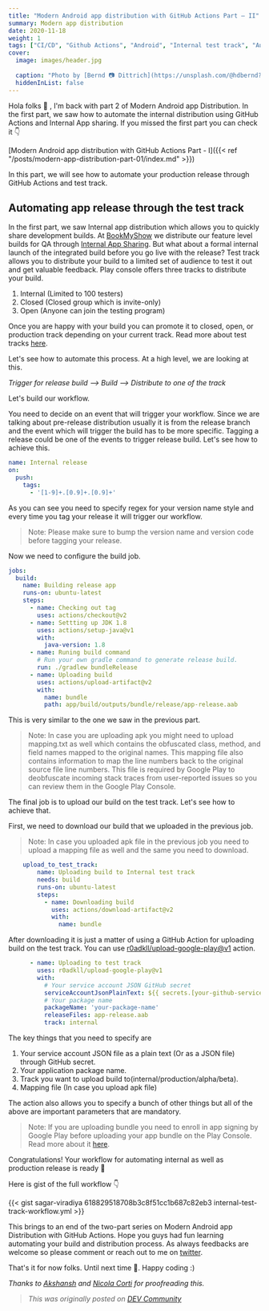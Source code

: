 ```yaml
---
title: "Modern Android app distribution with GitHub Actions Part — II"
summary: Modern app distribution
date: 2020-11-18
weight: 1
tags: ["CI/CD", "Github Actions", "Android", "Internal test track", "Automation"]
cover:
  image: images/header.jpg 
  
  caption: "Photo by [Bernd 📷 Dittrich](https://unsplash.com/@hdbernd?utm_content=creditCopyText&utm_medium=referral&utm_source=unsplash) on [Unsplash](https://unsplash.com/photos/white-and-green-bus-on-road-during-daytime-0vAAngcguI0?utm_content=creditCopyText&utm_medium=referral&utm_source=unsplash)"
  hiddenInList: false
---
```


Hola folks 👋 , I'm back with part 2 of Modern Android app Distribution. In the first part, we saw how to automate the internal distribution using GitHub Actions and Internal App sharing. If you missed the first part you can check it 👇

[Modern Android app distribution with GitHub Actions Part - I]({{< ref "/posts/modern-app-distribution-part-01/index.md" >}})

In this part, we will see how to automate your production release through GitHub Actions and test track.

## Automating app release through the test track

In the first part, we saw Internal app distribution which allows you to quickly share development builds. At [BookMyShow](https://in.bookmyshow.com/) we distribute our feature level builds for QA through [Internal App Sharing](https://support.google.com/googleplay/android-developer/answer/9844679?hl=en&visit_id=637411981827269812-1035070845&rd=1). But what about a formal internal launch of the integrated build before you go live with the release? Test track allows you to distribute your build to a limited set of audience to test it out and get valuable feedback. Play console offers three tracks to distribute your build.

1. Internal (Limited to 100 testers)
2. Closed (Closed group which is invite-only)
3. Open (Anyone can join the testing program)

Once you are happy with your build you can promote it to closed, open, or production track depending on your current track. Read more about test tracks [here](https://support.google.com/googleplay/android-developer/answer/9845334?hl=en).

Let's see how to automate this process. At a high level, we are looking at this.

*Trigger for release build --> Build --> Distribute to one of the track*

Let's build our workflow.

You need to decide on an event that will trigger your workflow. Since we are talking about pre-release distribution usually it is from the release branch and the event which will trigger the build has to be more specific. Tagging a release could be one of the events to trigger release build. Let's see how to achieve this.

```yml
name: Internal release
on:
  push:
    tags:
      - '[1-9]+.[0.9]+.[0.9]+'
```

As you can see you need to specify regex for your version name style and every time you tag your release it will trigger our workflow.

> Note: Please make sure to bump the version name and version code before tagging your release.

Now we need to configure the build job.

```yml
jobs:
  build:
    name: Building release app
    runs-on: ubuntu-latest
    steps:
      - name: Checking out tag
        uses: actions/checkout@v2
      - name: Settting up JDK 1.8
        uses: actions/setup-java@v1
        with:
          java-version: 1.8
      - name: Runing build command
        # Run your own gradle command to generate release build.
        run: ./gradlew bundleRelease
      - name: Uploading build
        uses: actions/upload-artifact@v2
        with:
          name: bundle
          path: app/build/outputs/bundle/release/app-release.aab
```

This is very similar to the one we saw in the previous part.

> Note: In case you are uploading apk you might need to upload mapping.txt as well which contains the obfuscated class, method, and field names mapped to the original names. This mapping file also contains information to map the line numbers back to the original source file line numbers. This file is required by Google Play to deobfuscate incoming stack traces from user-reported issues so you can review them in the Google Play Console.

The final job is to upload our build on the test track. Let's see how to achieve that.

First, we need to download our build that we uploaded in the previous job.

> Note: In case you uploaded apk file in the previous job you need to upload a mapping file as well and the same you need to download.

```yml
    upload_to_test_track:
        name: Uploading build to Internal test track
        needs: build
        runs-on: ubuntu-latest
        steps:
          - name: Downloading build
            uses: actions/download-artifact@v2
            with:
              name: bundle
```

After downloading it is just a matter of using a GitHub Action for uploading build on the test track. You can use [r0adkll/upload-google-play@v1](https://github.com/marketplace/actions/upload-android-release-to-play-store) action.

```yml
      - name: Uploading to test track
        uses: r0adkll/upload-google-play@v1
        with:
          # Your service account JSON GitHub secret
          serviceAccountJsonPlainText: ${{ secrets.[your-github-service-acc-json-secret] }}
          # Your package name
          packageName: 'your-package-name'
          releaseFiles: app-release.aab
          track: internal
```

The key things that you need to specify are

1. Your service account JSON file as a plain text (Or as a JSON file) through GitHub secret.
2. Your application package name.
3. Track you want to upload build to(internal/production/alpha/beta).
4. Mapping file (In case you upload apk file)

The action also allows you to specify a bunch of other things but all of the above are important parameters that are mandatory.

> Note: If you are uploading bundle you need to enroll in app signing by Google Play before uploading your app bundle on the Play Console. Read more about it [here](https://support.google.com/googleplay/android-developer/answer/9842756?hl=en).

Congratulations! Your workflow for automating internal as well as production release is ready 💪

Here is gist of the full workflow 👇

{{< gist sagar-viradiya 618829518708b3c8f51cc1b687c82eb3 internal-test-track-workflow.yml >}}

This brings to an end of the two-part series on Modern Android app Distribution with GitHub Actions. Hope you guys had fun learning automating your build and distribution process. As always feedbacks are welcome so please comment or reach out to me on [twitter](https://twitter.com/viradiya_sagar).

That's it for now folks. Until next time 👋. Happy coding :)

*Thanks to [Akshansh](https://twitter.com/AkshanshD) and [Nicola Corti](https://twitter.com/cortinico) for proofreading this.*

> *This was originally posted on [DEV Community](https://dev.to/sagarviradiya/modern-android-app-distribution-with-github-actions-part-ii-akk)*